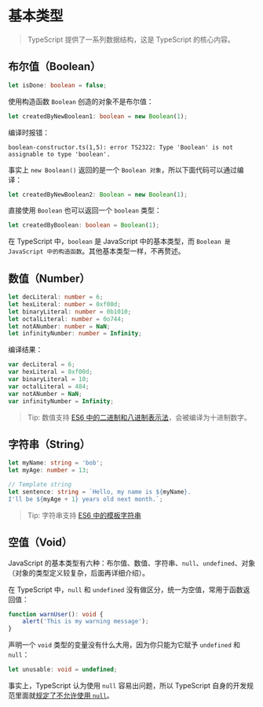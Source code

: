# 基本类型

> TypeScript 提供了一系列数据结构，这是 TypeScript 的核心内容。

## 布尔值（Boolean）

```ts
let isDone: boolean = false;
```

使用构造函数 `Boolean` 创造的对象不是布尔值：

```ts
let createdByNewBoolean1: boolean = new Boolean(1);
```

编译时报错：

```shell
boolean-constructor.ts(1,5): error TS2322: Type 'Boolean' is not assignable to type 'boolean'.
```

事实上 `new Boolean()` 返回的是一个 `Boolean 对象`，所以下面代码可以通过编译：

```ts
let createdByNewBoolean2: Boolean = new Boolean(1);
```

直接使用 `Boolean` 也可以返回一个 `boolean` 类型：

```ts
let createdByBoolean: boolean = Boolean(1);
```

在 TypeScript 中，`boolean` 是 JavaScript 中的基本类型，而 `Boolean 是 JavaScript 中的构造函数`。其他基本类型一样，不再赘述。

## 数值（Number）

```ts
let decLiteral: number = 6;
let hexLiteral: number = 0xf00d;
let binaryLiteral: number = 0b1010;
let octalLiteral: number = 0o744;
let notANumber: number = NaN;
let infinityNumber: number = Infinity;
```

编译结果：

```js
var decLiteral = 6;
var hexLiteral = 0xf00d;
var binaryLiteral = 10;
var octalLiteral = 484;
var notANumber = NaN;
var infinityNumber = Infinity;
```

> Tip: 数值支持 [ES6 中的二进制和八进制表示法](http://es6.ruanyifeng.com/#docs/number#二进制和八进制表示法)，会被编译为十进制数字。

## 字符串（String）

```ts
let myName: string = 'bob';
let myAge: number = 13;

// Template string
let sentence: string = `Hello, my name is ${myName}.
I'll be ${myAge + 1} years old next month.`;
```

> Tip: 字符串支持 [ES6 中的模板字符串](http://es6.ruanyifeng.com/#docs/string#模板字符串)

## 空值（Void）

JavaScript 的基本类型有六种：布尔值、数值、字符串、`null`、`undefined`、对象（对象的类型定义较复杂，后面再详细介绍）。

在 TypeScript 中，`null` 和 `undefined` 没有做区分，统一为空值，常用于函数返回值：

```ts
function warnUser(): void {
    alert('This is my warning message');
}
```

声明一个 `void` 类型的变量没有什么大用，因为你只能为它赋予 `undefined` 和 `null`：

```ts
let unusable: void = undefined;
```

事实上，TypeScript 认为使用 `null` 容易出问题，所以 TypeScript 自身的开发规范里面就[规定了不允许使用 `null`](https://basarat.gitbooks.io/typescript/content/docs/tips/null.html)。
